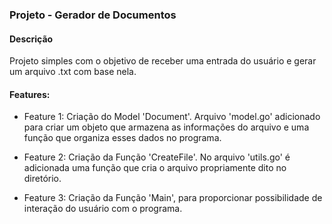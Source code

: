 ### Projeto - Gerador de Documentos

#### Descrição

Projeto simples com o objetivo de receber uma entrada do usuário e gerar um arquivo .txt com base nela.

#### Features:

- Feature 1: Criação do Model 'Document'. Arquivo 'model.go' adicionado para criar um objeto que armazena as informações do arquivo e uma função que organiza esses dados no programa.

- Feature 2: Criação da Função 'CreateFile'. No arquivo 'utils.go' é adicionada uma função que cria o arquivo propriamente dito no diretório.

- Feature 3: Criação da Função 'Main', para proporcionar possibilidade de interação do usuário com o programa.

